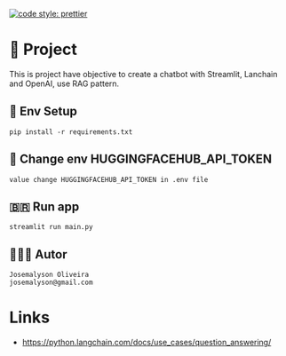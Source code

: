 [![code style: prettier](https://img.shields.io/badge/code_style-prettier-ff69b4.svg?style=flat-square)](https://github.com/prettier/prettier)

# 🧠 Project
This is project have objective to create a chatbot with Streamlit, Lanchain
and OpenAI, use RAG pattern. 

## 🚀 Env Setup
    pip install -r requirements.txt

## 🔑 Change env HUGGINGFACEHUB_API_TOKEN
    value change HUGGINGFACEHUB_API_TOKEN in .env file

## 🇧🇷 Run app
    streamlit run main.py

## 🧔🏻‍♂️ Autor
    Josemalyson Oliveira
    josemalyson@gmail.com

# Links
 - https://python.langchain.com/docs/use_cases/question_answering/